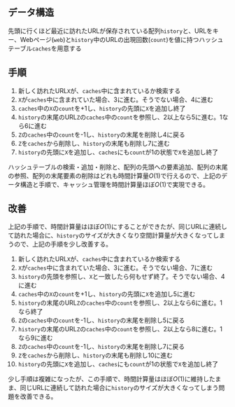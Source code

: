 ## データ構造

先頭に行くほど最近に訪れたURLが保存されている配列`history`と、URLをキー、Webページ(`web`)と`history`中のURLの出現回数(`count`)を値に持つハッシュテーブル`caches`を用意する

## 手順

1. 新しく訪れたURL`X`が、`caches`中に含まれているか検索する
2. `X`が`caches`中に含まれていた場合、3に進む。そうでない場合、4に進む
3. `caches`中の`X`の`count`を+1し、`history`の先頭に`X`を追加し終了
4. `history`の末尾のURL`Z`の`caches`中の`count`を参照し、2以上なら5に進む。1なら6に進む
5. `Z`の`caches`中の`count`を-1し、`history`の末尾を削除し4に戻る
6. `Z`を`caches`から削除し、`history`の末尾も削除し7に進む
7. `history`の先頭に`X`を追加し、`caches`にも`count`が1の状態で`X`を追加し終了

ハッシュテーブルの検索・追加・削除と、配列の先頭への要素追加、配列の末尾の参照、配列の末尾要素の削除はどれも時間計算量$O(1)$で行えるので、上記のデータ構造と手順で、キャッシュ管理を時間計算量ほぼ$O(1)$で実現できる。

## 改善

上記の手順で、時間計算量はほぼ$O(1)$にすることができたが、同じURLに連続して訪れた場合に、`history`のサイズが大きくなり空間計算量が大きくなってしまうので、上記の手順を少し改善する。

1. 新しく訪れたURL`X`が、`caches`中に含まれているか検索する
2. `X`が`caches`中に含まれていた場合、3に進む。そうでない場合、7に進む
3. `history`の先頭を参照し、`X`と一致したら何もせず終了。そうでない場合、4に進む
4. `caches`中の`X`の`count`を+1し、`history`の先頭に`X`を追加し5に進む
5. `history`の末尾のURL`Z`の`caches`中の`count`を参照し、2以上なら6に進む。1なら終了
6. `Z`の`caches`中の`count`を-1し、`history`の末尾を削除し5に戻る
7. `history`の末尾のURL`Z`の`caches`中の`count`を参照し、2以上なら8に進む。1なら9に進む
8. `Z`の`caches`中の`count`を-1し、`history`の末尾を削除し7に戻る
9. `Z`を`caches`から削除し、`history`の末尾も削除し10に進む
10. `history`の先頭に`X`を追加し、`caches`にも`count`が1の状態で`X`を追加し終了

少し手順は複雑になったが、この手順で、時間計算量はほぼ$O(1)$に維持したまま、同じURLに連続して訪れた場合に`history`のサイズが大きくなってしまう問題を改善できる。

